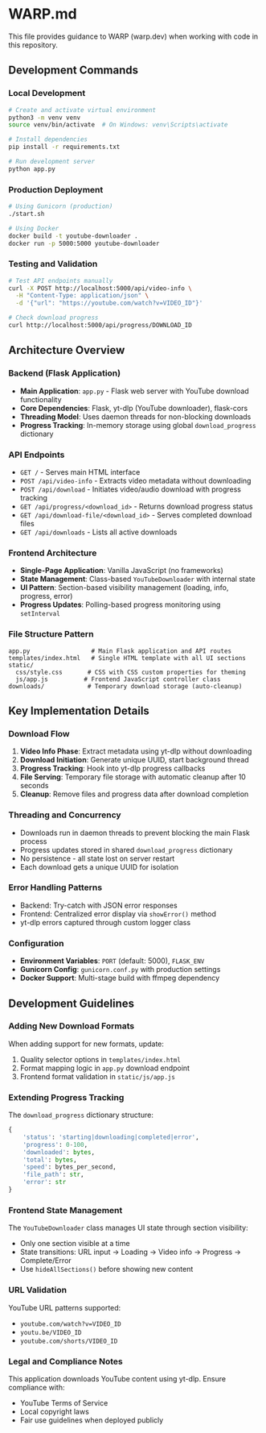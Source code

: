 # WARP.md

This file provides guidance to WARP (warp.dev) when working with code in this repository.

## Development Commands

### Local Development
```bash
# Create and activate virtual environment
python3 -m venv venv
source venv/bin/activate  # On Windows: venv\Scripts\activate

# Install dependencies
pip install -r requirements.txt

# Run development server
python app.py
```

### Production Deployment
```bash
# Using Gunicorn (production)
./start.sh

# Using Docker
docker build -t youtube-downloader .
docker run -p 5000:5000 youtube-downloader
```

### Testing and Validation
```bash
# Test API endpoints manually
curl -X POST http://localhost:5000/api/video-info \
  -H "Content-Type: application/json" \
  -d '{"url": "https://youtube.com/watch?v=VIDEO_ID"}'

# Check download progress
curl http://localhost:5000/api/progress/DOWNLOAD_ID
```

## Architecture Overview

### Backend (Flask Application)
- **Main Application**: `app.py` - Flask web server with YouTube download functionality
- **Core Dependencies**: Flask, yt-dlp (YouTube downloader), flask-cors
- **Threading Model**: Uses daemon threads for non-blocking downloads
- **Progress Tracking**: In-memory storage using global `download_progress` dictionary

### API Endpoints
- `GET /` - Serves main HTML interface
- `POST /api/video-info` - Extracts video metadata without downloading
- `POST /api/download` - Initiates video/audio download with progress tracking
- `GET /api/progress/<download_id>` - Returns download progress status
- `GET /api/download-file/<download_id>` - Serves completed download files
- `GET /api/downloads` - Lists all active downloads

### Frontend Architecture
- **Single-Page Application**: Vanilla JavaScript (no frameworks)
- **State Management**: Class-based `YouTubeDownloader` with internal state
- **UI Pattern**: Section-based visibility management (loading, info, progress, error)
- **Progress Updates**: Polling-based progress monitoring using `setInterval`

### File Structure Pattern
```
app.py                 # Main Flask application and API routes
templates/index.html   # Single HTML template with all UI sections
static/
  css/style.css       # CSS with CSS custom properties for theming
  js/app.js          # Frontend JavaScript controller class
downloads/            # Temporary download storage (auto-cleanup)
```

## Key Implementation Details

### Download Flow
1. **Video Info Phase**: Extract metadata using yt-dlp without downloading
2. **Download Initiation**: Generate unique UUID, start background thread
3. **Progress Tracking**: Hook into yt-dlp progress callbacks
4. **File Serving**: Temporary file storage with automatic cleanup after 10 seconds
5. **Cleanup**: Remove files and progress data after download completion

### Threading and Concurrency
- Downloads run in daemon threads to prevent blocking the main Flask process
- Progress updates stored in shared `download_progress` dictionary
- No persistence - all state lost on server restart
- Each download gets a unique UUID for isolation

### Error Handling Patterns
- Backend: Try-catch with JSON error responses
- Frontend: Centralized error display via `showError()` method
- yt-dlp errors captured through custom logger class

### Configuration
- **Environment Variables**: `PORT` (default: 5000), `FLASK_ENV`
- **Gunicorn Config**: `gunicorn.conf.py` with production settings
- **Docker Support**: Multi-stage build with ffmpeg dependency

## Development Guidelines

### Adding New Download Formats
When adding support for new formats, update:
1. Quality selector options in `templates/index.html`
2. Format mapping logic in `app.py` download endpoint
3. Frontend format validation in `static/js/app.js`

### Extending Progress Tracking
The `download_progress` dictionary structure:
```python
{
    'status': 'starting|downloading|completed|error',
    'progress': 0-100,
    'downloaded': bytes,
    'total': bytes,
    'speed': bytes_per_second,
    'file_path': str,
    'error': str
}
```

### Frontend State Management
The `YouTubeDownloader` class manages UI state through section visibility:
- Only one section visible at a time
- State transitions: URL input → Loading → Video info → Progress → Complete/Error
- Use `hideAllSections()` before showing new content

### URL Validation
YouTube URL patterns supported:
- `youtube.com/watch?v=VIDEO_ID`
- `youtu.be/VIDEO_ID`
- `youtube.com/shorts/VIDEO_ID`

### Legal and Compliance Notes
This application downloads YouTube content using yt-dlp. Ensure compliance with:
- YouTube Terms of Service
- Local copyright laws
- Fair use guidelines when deployed publicly